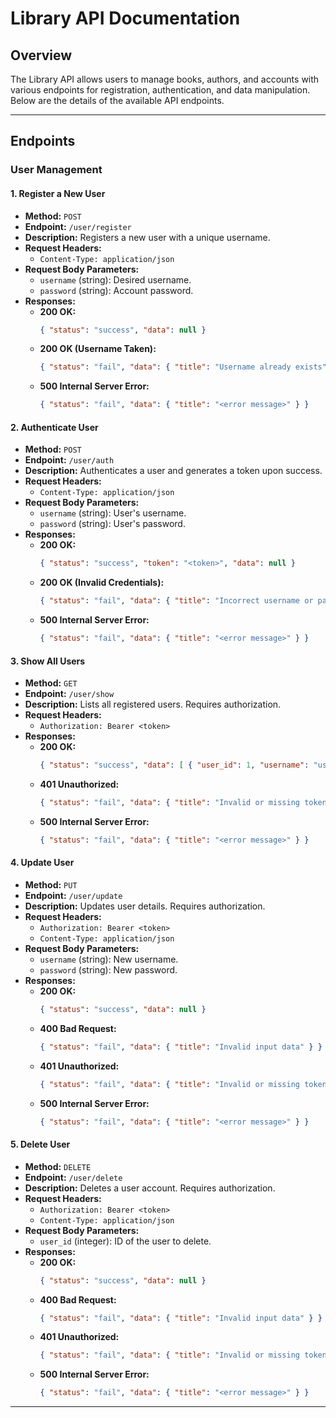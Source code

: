 # Library API Documentation

## Overview

The Library API allows users to manage books, authors, and accounts with various endpoints for registration, authentication, and data manipulation. Below are the details of the available API endpoints.

---

## Endpoints

### User Management

#### 1. Register a New User
- **Method:** `POST`
- **Endpoint:** `/user/register`
- **Description:** Registers a new user with a unique username.
- **Request Headers:** 
  - `Content-Type: application/json`
- **Request Body Parameters:** 
  - `username` (string): Desired username.
  - `password` (string): Account password.
- **Responses:** 
  - **200 OK:** 
    ```json
    { "status": "success", "data": null }
    ```
  - **200 OK (Username Taken):** 
    ```json
    { "status": "fail", "data": { "title": "Username already exists" } }
    ```
  - **500 Internal Server Error:** 
    ```json
    { "status": "fail", "data": { "title": "<error message>" } }
    ```

#### 2. Authenticate User
- **Method:** `POST`
- **Endpoint:** `/user/auth`
- **Description:** Authenticates a user and generates a token upon success.
- **Request Headers:** 
  - `Content-Type: application/json`
- **Request Body Parameters:** 
  - `username` (string): User's username.
  - `password` (string): User's password.
- **Responses:** 
  - **200 OK:** 
    ```json
    { "status": "success", "token": "<token>", "data": null }
    ```
  - **200 OK (Invalid Credentials):** 
    ```json
    { "status": "fail", "data": { "title": "Incorrect username or password" } }
    ```
  - **500 Internal Server Error:** 
    ```json
    { "status": "fail", "data": { "title": "<error message>" } }
    ```

#### 3. Show All Users
- **Method:** `GET`
- **Endpoint:** `/user/show`
- **Description:** Lists all registered users. Requires authorization.
- **Request Headers:** 
  - `Authorization: Bearer <token>`
- **Responses:** 
  - **200 OK:** 
    ```json
    { "status": "success", "data": [ { "user_id": 1, "username": "user1" }, ... ] }
    ```
  - **401 Unauthorized:** 
    ```json
    { "status": "fail", "data": { "title": "Invalid or missing token" } }
    ```
  - **500 Internal Server Error:** 
    ```json
    { "status": "fail", "data": { "title": "<error message>" } }
    ```

#### 4. Update User
- **Method:** `PUT`
- **Endpoint:** `/user/update`
- **Description:** Updates user details. Requires authorization.
- **Request Headers:** 
  - `Authorization: Bearer <token>`
  - `Content-Type: application/json`
- **Request Body Parameters:** 
  - `username` (string): New username.
  - `password` (string): New password.
- **Responses:** 
  - **200 OK:** 
    ```json
    { "status": "success", "data": null }
    ```
  - **400 Bad Request:** 
    ```json
    { "status": "fail", "data": { "title": "Invalid input data" } }
    ```
  - **401 Unauthorized:** 
    ```json
    { "status": "fail", "data": { "title": "Invalid or missing token" } }
    ```
  - **500 Internal Server Error:** 
    ```json
    { "status": "fail", "data": { "title": "<error message>" } }
    ```

#### 5. Delete User
- **Method:** `DELETE`
- **Endpoint:** `/user/delete`
- **Description:** Deletes a user account. Requires authorization.
- **Request Headers:** 
  - `Authorization: Bearer <token>`
  - `Content-Type: application/json`
- **Request Body Parameters:** 
  - `user_id` (integer): ID of the user to delete.
- **Responses:** 
  - **200 OK:** 
    ```json
    { "status": "success", "data": null }
    ```
  - **400 Bad Request:** 
    ```json
    { "status": "fail", "data": { "title": "Invalid input data" } }
    ```
  - **401 Unauthorized:** 
    ```json
    { "status": "fail", "data": { "title": "Invalid or missing token" } }
    ```
  - **500 Internal Server Error:** 
    ```json
    { "status": "fail", "data": { "title": "<error message>" } }
    ```

---

